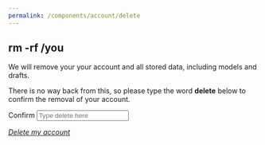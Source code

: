 ```yaml
---
permalink: /components/account/delete
---
```

<!-- Start of /components/account/delete -->
<div class="container">
<div class="row">
<div class="col-md-8 offset-md-2 col-lg-6 offset-lg-3 mt-2">
<h2>rm -rf /you</h2>
<p>We will remove your your account and all stored data, including models and drafts.</p>
<p>There is no way back from this, so please type the word <b>delete</b> below
to confirm the removal of your account.</p>
<div class="input-group key-sm">
<span class="input-group-addon td-key">Confirm</span>
<input class="form-number form-control" id="confirm" name="confirm" value="" type="text" placeholder="Type delete here" />
</div>
<p><a href="#" class="btn btn-danger btn-block btn-lg mt-5 disabled" id="nuke"><i class="fa fa-trash-o" aria-hidden="true"> Delete my account</a></p>
</div>
</div>
</div>
<!-- End of /components/account/delete -->
